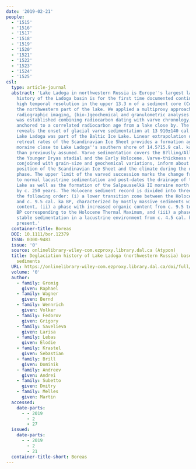 ```yaml
---
date: '2019-02-21'
people:
  - '1515'
  - '1516'
  - '1517'
  - '1518'
  - '1519'
  - '1520'
  - '1521'
  - '1522'
  - '1523'
  - '1524'
  - '1525'
csl:
  type: article-journal
  abstract: 'Lake Ladoga in northwestern Russia is Europe''s largest lake. The postglacial
    history of the Ladoga basin is for the first time documented continuously with
    high temporal resolution in the upper 13.3 m of a sediment core (Co1309) from
    the northwestern part of the lake. We applied a multiproxy approach including
    radiographic imaging, (bio-)geochemical and granulometric analyses. Age control
    was established combining radiocarbon dating with varve chronology, the latter
    anchored to a correlated radiocarbon age from a lake close by. The age-depth model
    reveals the onset of glacial varve sedimentation at 13 910±140 cal. a BP, when
    Lake Ladoga was part of the Baltic Ice Lake. Linear extrapolation of published
    retreat rates of the Scandinavian Ice Sheet provides a formation age of the Luga
    moraine close to Lake Ladoga''s southern shore of 14.5?15.9 cal. ka BP, older
    than previously assumed. Varve sedimentation covers the B?lling/Aller?d interstadial,
    the Younger Dryas stadial and the Early Holocene. Varve-thickness variations,
    conjoined with grain-size and geochemical variations, inform about the relative
    position of the Scandinavian Ice Sheet and the climate during the deglaciation
    phase. The upper limit of the varved succession marks the change from glaciolacustrine
    to normal lacustrine sedimentation and post-dates the drainage of the Baltic Ice
    Lake as well as the formation of the Salpausselkä II moraine north of Lake Ladoga,
    by c. 250 years. The Holocene sediment record is divided into three periods in
    the following order: (i) a lower transition zone between the Holocene boundary
    and c. 9.5 cal. ka BP, characterized by mostly massive sediments with low organic
    content, (ii) a phase with increased organic content from c. 9.5 to 4.5 cal. ka
    BP corresponding to the Holocene Thermal Maximum, and (iii) a phase with relatively
    stable sedimentation in a lacustrine environment from c. 4.5 cal. ka BP until
    present.'
  container-title: Boreas
  DOI: 10.1111/bor.12379
  ISSN: 0300-9483
  issue: '0'
  source: onlinelibrary-wiley-com.ezproxy.library.dal.ca (Atypon)
  title: Deglaciation history of Lake Ladoga (northwestern Russia) based on varved
    sediments
  URL: https://onlinelibrary-wiley-com.ezproxy.library.dal.ca/doi/full/10.1111/bor.12379
  volume: '0'
  author:
    - family: Gromig
      given: Raphael
    - family: Wagner
      given: Bernd
    - family: Wennrich
      given: Volker
    - family: Fedorov
      given: Grigory
    - family: Savelieva
      given: Larisa
    - family: Lebas
      given: Elodie
    - family: Krastel
      given: Sebastian
    - family: Brill
      given: Dominik
    - family: Andreev
      given: Andrei
    - family: Subetto
      given: Dmitry
    - family: Melles
      given: Martin
  accessed:
    date-parts:
      - - 2019
        - 2
        - 27
  issued:
    date-parts:
      - - 2019
        - 2
        - 21
  container-title-short: Boreas
---
```

